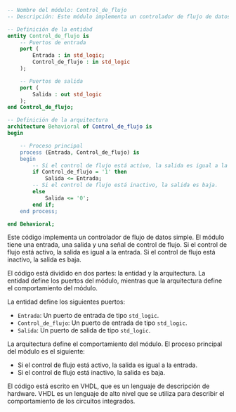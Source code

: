 ```vhdl
-- Nombre del módulo: Control_de_flujo
-- Descripción: Este módulo implementa un controlador de flujo de datos simple, con una entrada, una salida y una señal de control de flujo.

-- Definición de la entidad
entity Control_de_flujo is
    -- Puertos de entrada
    port (
        Entrada : in std_logic;
        Control_de_flujo : in std_logic
    );

    -- Puertos de salida
    port (
        Salida : out std_logic
    );
end Control_de_flujo;

-- Definición de la arquitectura
architecture Behavioral of Control_de_flujo is
begin

    -- Proceso principal
    process (Entrada, Control_de_flujo) is
    begin
        -- Si el control de flujo está activo, la salida es igual a la entrada.
        if Control_de_flujo = '1' then
            Salida <= Entrada;
        -- Si el control de flujo está inactivo, la salida es baja.
        else
            Salida <= '0';
        end if;
    end process;

end Behavioral;
```

Este código implementa un controlador de flujo de datos simple. El módulo tiene una entrada, una salida y una señal de control de flujo. Si el control de flujo está activo, la salida es igual a la entrada. Si el control de flujo está inactivo, la salida es baja.

El código está dividido en dos partes: la entidad y la arquitectura. La entidad define los puertos del módulo, mientras que la arquitectura define el comportamiento del módulo.

La entidad define los siguientes puertos:

* `Entrada`: Un puerto de entrada de tipo `std_logic`.
* `Control_de_flujo`: Un puerto de entrada de tipo `std_logic`.
* `Salida`: Un puerto de salida de tipo `std_logic`.

La arquitectura define el comportamiento del módulo. El proceso principal del módulo es el siguiente:

* Si el control de flujo está activo, la salida es igual a la entrada.
* Si el control de flujo está inactivo, la salida es baja.

El código está escrito en VHDL, que es un lenguaje de descripción de hardware. VHDL es un lenguaje de alto nivel que se utiliza para describir el comportamiento de los circuitos integrados.